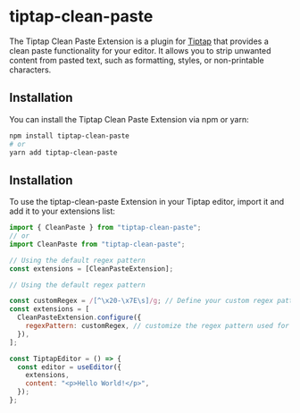 # tiptap-clean-paste

The Tiptap Clean Paste Extension is a plugin for [Tiptap](https://tiptap.dev/) that provides a clean paste functionality for your editor. It allows you to strip unwanted content from pasted text, such as formatting, styles, or non-printable characters.

## Installation

You can install the Tiptap Clean Paste Extension via npm or yarn:

```bash
npm install tiptap-clean-paste
# or
yarn add tiptap-clean-paste
```

## Installation

To use the tiptap-clean-paste Extension in your Tiptap editor, import it and add it to your extensions list:

```jsx
import { CleanPaste } from "tiptap-clean-paste";
// or
import CleanPaste from "tiptap-clean-paste";

// Using the default regex pattern
const extensions = [CleanPasteExtension];

// Using the default regex pattern

const customRegex = /[^\x20-\x7E\s]/g; // Define your custom regex pattern
const extensions = [
  CleanPasteExtension.configure({
    regexPattern: customRegex, // customize the regex pattern used for cleaning pasted text
  }),
];

const TiptapEditor = () => {
  const editor = useEditor({
    extensions,
    content: "<p>Hello World!</p>",
  });
};
```
